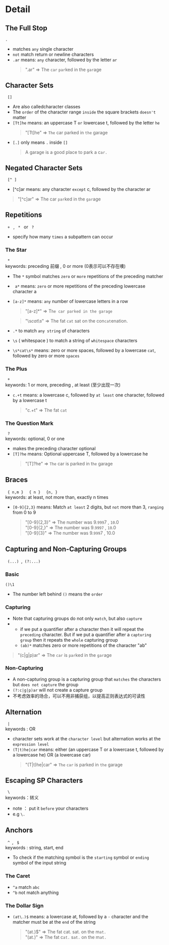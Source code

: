 # Detail

## The Full Stop
` . ` 
- matches `any` single character
- `not` match return or newline characters
- `.ar` means: `any` character, followed by the letter `ar`
  > ".ar" => The `car` `par`ked in the `gar`age 

## Character Sets
`  []  ` 
- Are also calledcharacter classes
- The `order` of the character range `inside` the square brackets `doesn't` matter
- `[Tt]he` means: an uppercase T `or` lowercase t, followed by the letter `he`
  > "[Tt]he" => `The` car parked in `the` garage
- `[.]` only means `.` inside `[]`
  >  A garage is a good place to park a c`ar.`

##  Negated Character Sets
`  [^ ]  `
-  [^c]ar means: any character `except` c, followed by the character ar
  > "[^c]ar" => The car `par`ked in the `gar`age

## Repetitions
 `  +  ` , `  *  ` or `  ?  `
- specify how many `times` a subpattern can occur

### The Star
`  *  `   
keywords: preceding 前缀 , 0 or more (0表示可以不存在噢)
- The `*` symbol matches `zero` or `more` repetitions of the preceding matcher 
- ` a*` means: `zero` or more repetitions of the preceding lowercase character a
- `[a-z]*` means: `any` number of lowercase letters in a row
  > "[a-z]*" => T`he car parked in the garage`

  > "\s*cat\s*" => The fat `cat` sat on the con`cat`enation.
- `.*` to match `any string` of characters 
- `\s` ( whitespace ) to match a string of `whitespace` characters
- `\s*cat\s*` means: zero or more spaces, followed by a lowercase `cat`, followed by zero or more `spaces`

### The Plus
 `  +  `  
 keywords: 1 or more, preceding , at least (至少出现一次)
- `c.+t` means: a lowercase c, followed by `at least` one character, followed by a lowercase t
  > "c.+t" => The fat `cat`

### The Question Mark
`  ?  `   
keywords: optional, 0 or one 
-  makes the preceding character optional
- `[T]?he` means: Optional uppercase T, followed by a lowercase he
  > "[T]?he" => `The` car is parked in t`he` garage

## Braces
`  { n,m }  `  `  { n }  `  `  {n, }  `  
keywords: at least,  not more than,  exactly n times
- `[0-9]{2,3}` means: Match `at least` 2 digits, but `not` more than 3, `ranging` from 0 to 9
  > "[0-9]{2,3}" => The number was 9.`999`7 , `10`.0  
  > "[0-9]{2,}" => The number was 9.`9997` , `10`.0  
  > "[0-9]{3}" => The number was 9.`999`7 , 10.0

## Capturing and Non-Capturing Groups
`  (...)  `,`  (?:...)  `
### Basic
`()\1`
- The number left behind `()` means the `order`
### Capturing
- Note that capturing groups do not only `match`, but also `capture`
- -  if we put a quantifier after a character then it will repeat the `preceding` character. But if we put a quantifier after a `capturing group` then it repeats the `whole` capturing group
  - `(ab)*` matches zero or more repetitions of the character "ab"
> "(c|g|p)ar" => The `car` is `par`ked in the `gar`age
### Non-Capturing
- A non-capturing group is a capturing group that `matches` the characters but `does not capture` the group
- `(?:c|g|p)ar` will not create a capture group
- 不考虑效率的场合，可以不用非捕获组，以提高正则表达式的可读性

## Alternation
`  |  `  
keywords : OR 
- character sets work at the `character level` but alternation works at the `expression level`
- `(T|t)he|car` means: either (an uppercase T or a lowercase t, followed by a lowercase he) OR (a lowercase car)
  > "(T|t)he|car" => `The` `car` is parked in `the` garage

## Escaping SP Characters
`  \  `   
keywords：转义
- note ： put it `before` your characters
- e.g `\.`

## Anchors
`  ^  `, `  $  `  
keywords : string, start, end 
- To check if the matching symbol is the `starting` symbol or `ending` symbol of the input string

### The Caret
- `^a` match `abc`
- `^b` not match anything
### The Dollar Sign
- `(at\.)$` means: a lowercase at, followed by a `·` character and the matcher must be at the `end` of the string
  > "(at\.)$" => The fat cat. sat. on the m`at.`  
  > "(at\.)" => The fat c`at.` s`at.` on the m`at.`